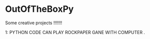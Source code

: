 # OutOfTheBoxPy
Some creative  projects !!!!!!! 


1: PYTHON CODE CAN PLAY ROCKPAPER GANE WITH COMPUTER .
